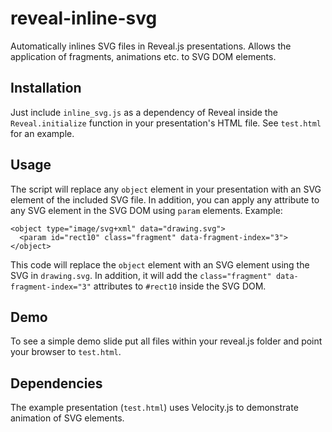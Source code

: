 # reveal-inline-svg
Automatically inlines SVG files in Reveal.js presentations.
Allows the application of fragments, animations etc. to SVG DOM elements.

## Installation
Just include `inline_svg.js` as a dependency of Reveal inside the `Reveal.initialize` function in your presentation's HTML file.
See `test.html` for an example.

## Usage
The script will replace any `object` element in your presentation with an SVG element of the included SVG file. In addition, you can apply any attribute to any SVG element in the SVG DOM using `param` elements.
Example:
```
<object type="image/svg+xml" data="drawing.svg">
  <param id="rect10" class="fragment" data-fragment-index="3">
</object>
```
This code will replace the `object` element with an SVG element using the SVG in `drawing.svg`. In addition, it will add the `class="fragment" data-fragment-index="3"` attributes to `#rect10` inside the SVG DOM.

## Demo
To see a simple demo slide put all files within your reveal.js folder and point your browser to `test.html`.

## Dependencies
The example presentation (`test.html`) uses Velocity.js to demonstrate animation of SVG elements.
